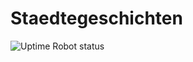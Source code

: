 # Staedtegeschichten

![Uptime Robot status](https://img.shields.io/uptimerobot/status/m791957195-5f64bc431d0535a0e5b17f28?style=for-the-badge)
